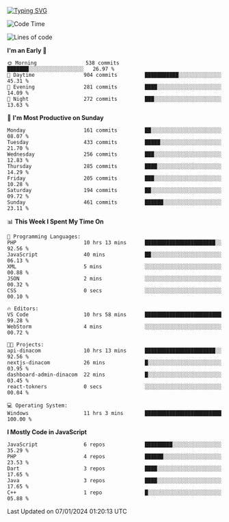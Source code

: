 [![Typing SVG](https://readme-typing-svg.herokuapp.com?font=Fira+Code&pause=1000&color=F7F7F7&random=false&width=435&lines=Hi+%F0%9F%91%8B%2C+I'm+Rafiu+Sidqi;I+Love+React+%F0%9F%98%8D)](https://git.io/typing-svg)
<!--START_SECTION:waka-->
![Code Time](http://img.shields.io/badge/Code%20Time-66%20hrs%2044%20mins-blue)

![Lines of code](https://img.shields.io/badge/From%20Hello%20World%20I%27ve%20Written-449.7%20thousand%20lines%20of%20code-blue)

**I'm an Early 🐤** 

```text
🌞 Morning                538 commits         ███████░░░░░░░░░░░░░░░░░░   26.97 % 
🌆 Daytime                904 commits         ███████████░░░░░░░░░░░░░░   45.31 % 
🌃 Evening                281 commits         ████░░░░░░░░░░░░░░░░░░░░░   14.09 % 
🌙 Night                  272 commits         ███░░░░░░░░░░░░░░░░░░░░░░   13.63 % 
```
📅 **I'm Most Productive on Sunday** 

```text
Monday                   161 commits         ██░░░░░░░░░░░░░░░░░░░░░░░   08.07 % 
Tuesday                  433 commits         █████░░░░░░░░░░░░░░░░░░░░   21.70 % 
Wednesday                256 commits         ███░░░░░░░░░░░░░░░░░░░░░░   12.83 % 
Thursday                 285 commits         ████░░░░░░░░░░░░░░░░░░░░░   14.29 % 
Friday                   205 commits         ███░░░░░░░░░░░░░░░░░░░░░░   10.28 % 
Saturday                 194 commits         ██░░░░░░░░░░░░░░░░░░░░░░░   09.72 % 
Sunday                   461 commits         ██████░░░░░░░░░░░░░░░░░░░   23.11 % 
```


📊 **This Week I Spent My Time On** 

```text
💬 Programming Languages: 
PHP                      10 hrs 13 mins      ███████████████████████░░   92.56 % 
JavaScript               40 mins             ██░░░░░░░░░░░░░░░░░░░░░░░   06.13 % 
XML                      5 mins              ░░░░░░░░░░░░░░░░░░░░░░░░░   00.88 % 
JSON                     2 mins              ░░░░░░░░░░░░░░░░░░░░░░░░░   00.32 % 
CSS                      0 secs              ░░░░░░░░░░░░░░░░░░░░░░░░░   00.10 % 

🔥 Editors: 
VS Code                  10 hrs 58 mins      █████████████████████████   99.28 % 
WebStorm                 4 mins              ░░░░░░░░░░░░░░░░░░░░░░░░░   00.72 % 

🐱‍💻 Projects: 
api-dinacom              10 hrs 13 mins      ███████████████████████░░   92.56 % 
nextjs-dinacom           26 mins             █░░░░░░░░░░░░░░░░░░░░░░░░   03.95 % 
dashboard-admin-dinacom  22 mins             █░░░░░░░░░░░░░░░░░░░░░░░░   03.45 % 
react-tokners            0 secs              ░░░░░░░░░░░░░░░░░░░░░░░░░   00.04 % 

💻 Operating System: 
Windows                  11 hrs 3 mins       █████████████████████████   100.00 % 
```

**I Mostly Code in JavaScript** 

```text
JavaScript               6 repos             █████████░░░░░░░░░░░░░░░░   35.29 % 
PHP                      4 repos             ██████░░░░░░░░░░░░░░░░░░░   23.53 % 
Dart                     3 repos             ████░░░░░░░░░░░░░░░░░░░░░   17.65 % 
Java                     3 repos             ████░░░░░░░░░░░░░░░░░░░░░   17.65 % 
C++                      1 repo              █░░░░░░░░░░░░░░░░░░░░░░░░   05.88 % 
```




 Last Updated on 07/01/2024 01:20:13 UTC
<!--END_SECTION:waka-->
